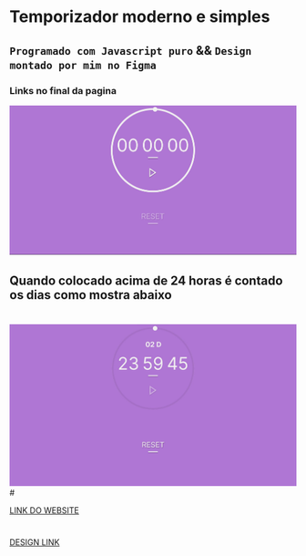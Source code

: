 # Temporizador moderno e simples
## `Programado com Javascript puro` && `Design montado por mim no Figma`
### Links no final da pagina

<img src="./readme/FOTO1.jpg" alt="">

## Quando colocado acima de 24 horas é contado os dias como mostra abaixo
#
<img src="./readme/FOTO2.jpg" alt="">
#


[LINK DO WEBSITE](https://rick-png.github.io/simple-timer/)
#
[DESIGN LINK](https://www.figma.com/file/986DoaACa3tYrbt3SCTMhw/Simple-Timer?node-id=0%3A1&t=uoXOBD90jl9fZbHf-1)

